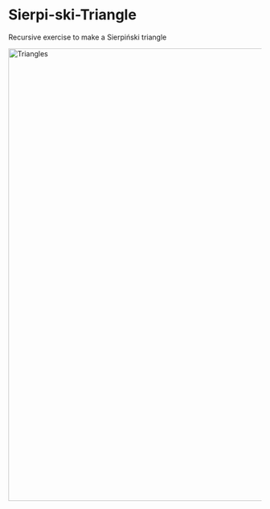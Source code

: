# Sierpi-ski-Triangle
Recursive exercise to make a Sierpiński triangle

<img width="899" alt="Triangles" src="https://github.com/CharlesCastelot/Sierpi-ski-Triangle/assets/89413211/7e5ca2d5-bd86-4b60-895e-8c41d84a6319">
